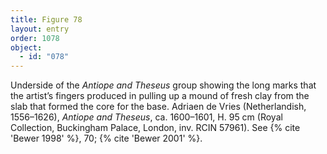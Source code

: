 ```yaml
---
title: Figure 78
layout: entry
order: 1078
object:
  - id: "078"
---
```


Underside of the *Antiope and Theseus* group showing the long marks that the artist’s fingers produced in pulling up a mound of fresh clay from the slab that formed the core for the base. Adriaen de Vries (Netherlandish, 1556–1626), *Antiope and Theseus*, ca. 1600–1601, H. 95 cm (Royal Collection, Buckingham Palace, London, inv. RCIN 57961). See {% cite 'Bewer 1998' %}, 70; {% cite 'Bewer 2001' %}.
